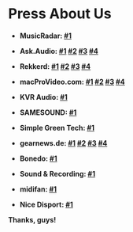 # Press About Us

- **MusicRadar: [#1](https://www.musicradar.com/news/tech/the-matchering-online-mastering-service-promises-to-make-your-tracks-sound-like-others-646454)**

- **Ask.Audio: [#1](https://ask.audio/articles/this-new-online-service-uses-reference-track-to-instantly-master-your-mixes) [#2](https://ask.audio/articles/sound-tools-instant-online-mastering-with-reference-matching-now-in-open-beta) [#3](https://ask.audio/articles/soundtools-online-sound-mastering-algorithm-source-code-available-free-on-github) [#4](https://ask.audio/articles/want-to-master-your-music-in-twoclicks-check-out-matchering-20)**

- **Rekkerd: [#1](https://rekkerd.org/sound-tools-intros-matchering-online-mastering-service-with-matching/) [#2](https://rekkerd.org/sound-tools-launches-matchering-public-beta/) [#3](https://rekkerd.org/sound-tools-matchering-mastering-service-folds-now-open-source/) [#4](https://rekkerd.org/matchering-open-source-audio-matching-and-mastering-updated-to-2-0/)**

- **macProVideo.com: [#1](https://macprovideo.com/article/audio-software/this-new-online-service-uses-reference-track-to-instantly-master-your-mixes) [#2](https://macprovideo.com/article/audio-software/sound-tools-instant-online-mastering-with-reference-matching-now-in-open-beta) [#3](https://macprovideo.com/article/audio-software/soundtools-online-sound-mastering-algorithm-source-code-available-free-on-github) [#4](https://macprovideo.com/article/audio-software/want-to-master-your-music-in-twoclicks-check-out-matchering-20)**

- **KVR Audio: [#1](https://www.kvraudio.com/news/sergree-releases-matchering-2-0---open-source-audio-matching-and-mastering-47747)**

- **SAMESOUND: [#1](https://samesound.ru/n/softnews/119022-matchering-2-0-online-mastering-free-service)**

- **Simple Green Tech: [#1](https://www.youtube.com/watch?v=NFbjLyaWjqg)**

- **gearnews.de: [#1](https://www.gearnews.de/online-mastering-und-matching-der-naechste-versuch-mit-extra-sound-tools/) [#2](https://www.gearnews.de/online-mastering-sound-tools-geht-in-public-beta-phase/) [#3](https://www.gearnews.de/mastering-algorithmus-matchering-von-sound-tools-jetzt-auf-github/) [#4](https://www.gearnews.de/matchering-2-0-erlaubt-kostenloses-mastering-auf-open-source-basis/)**

- **Bonedo: [#1](https://www.bonedo.de/artikel/einzelansicht/matchering-20-erlaubt-kostenloses-mastering-auf-open-source-basis.html)**

- **Sound & Recording: [#1](https://www.youtube.com/watch?v=vQnrvBJPstI)**

- **midifan: [#1](https://www.midifan.com/modulenews-detailview-35643.htm)**

- **Nice Disport: [#1](https://nice-disport.seesaa.net/article/473588359.html)**

**Thanks, guys!**

